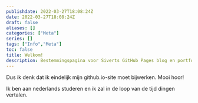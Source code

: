 ```yaml
---
publishdate: 2022-03-27T18:08:24Z
date: 2022-03-27T18:08:24Z
draft: false
aliases: []
categories: ["Meta"]
series: []
tags: ["Info","Meta"]
toc: false
title: Welkom!
description: Bestemmingspagina voor Siverts GitHub Pages blog en portfolio.
---
```


Dus ik denk dat ik eindelijk mijn github.io-site moet bijwerken. Mooi hoor!

Ik ben aan nederlands studeren en ik zal in de loop van de tijd dingen vertalen.
